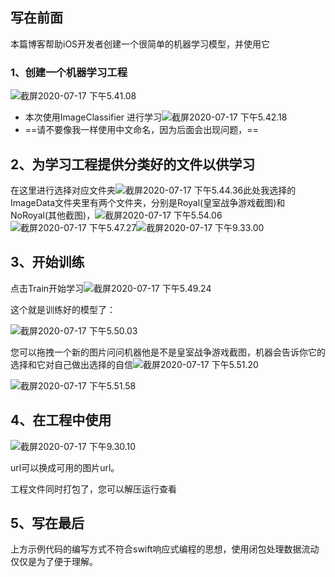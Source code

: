 ## 写在前面

本篇博客帮助iOS开发者创建一个很简单的机器学习模型，并使用它

### 1、创建一个机器学习工程

![截屏2020-07-17 下午5.41.08](%E7%AE%80%E5%8D%95%E7%9A%84%E6%9C%BA%E5%99%A8%E5%AD%A6%E4%B9%A0%E6%A8%A1%E5%9E%8B.assets/%E6%88%AA%E5%B1%8F2020-07-17%20%E4%B8%8B%E5%8D%885.41.08.png)

- 本次使用ImageClassifier 进行学习![截屏2020-07-17 下午5.42.18](%E7%AE%80%E5%8D%95%E7%9A%84%E6%9C%BA%E5%99%A8%E5%AD%A6%E4%B9%A0%E6%A8%A1%E5%9E%8B.assets/%E6%88%AA%E5%B1%8F2020-07-17%20%E4%B8%8B%E5%8D%885.42.51.png)
- ==请不要像我一样使用中文命名，因为后面会出现问题，==

## 2、为学习工程提供分类好的文件以供学习

在这里进行选择对应文件夹![截屏2020-07-17 下午5.44.36](%E7%AE%80%E5%8D%95%E7%9A%84%E6%9C%BA%E5%99%A8%E5%AD%A6%E4%B9%A0%E6%A8%A1%E5%9E%8B.assets/%E6%88%AA%E5%B1%8F2020-07-17%20%E4%B8%8B%E5%8D%885.44.36.png)此处我选择的ImageData文件夹里有两个文件夹，分别是Royal(皇室战争游戏截图)和NoRoyal(其他截图)，![截屏2020-07-17 下午5.54.06](%E7%AE%80%E5%8D%95%E7%9A%84%E6%9C%BA%E5%99%A8%E5%AD%A6%E4%B9%A0%E6%A8%A1%E5%9E%8B.assets/%E6%88%AA%E5%B1%8F2020-07-17%20%E4%B8%8B%E5%8D%885.54.06.png)![截屏2020-07-17 下午5.47.27](%E7%AE%80%E5%8D%95%E7%9A%84%E6%9C%BA%E5%99%A8%E5%AD%A6%E4%B9%A0%E6%A8%A1%E5%9E%8B%E4%BB%A5%E5%8F%8A%E5%9C%A8app%E4%B8%AD%E4%BD%BF%E7%94%A8.assets/%E6%88%AA%E5%B1%8F2020-07-17%20%E4%B8%8B%E5%8D%885.48.32.png)![截屏2020-07-17 下午9.33.00](%E7%AE%80%E5%8D%95%E7%9A%84%E6%9C%BA%E5%99%A8%E5%AD%A6%E4%B9%A0%E6%A8%A1%E5%9E%8B%E4%BB%A5%E5%8F%8A%E5%9C%A8app%E4%B8%AD%E4%BD%BF%E7%94%A8.assets/%E6%88%AA%E5%B1%8F2020-07-17%20%E4%B8%8B%E5%8D%889.33.00.png)

## 3、开始训练

点击Train开始学习![截屏2020-07-17 下午5.49.24](%E7%AE%80%E5%8D%95%E7%9A%84%E6%9C%BA%E5%99%A8%E5%AD%A6%E4%B9%A0%E6%A8%A1%E5%9E%8B.assets/%E6%88%AA%E5%B1%8F2020-07-17%20%E4%B8%8B%E5%8D%885.49.24.png)

这个就是训练好的模型了：

![截屏2020-07-17 下午5.50.03](%E7%AE%80%E5%8D%95%E7%9A%84%E6%9C%BA%E5%99%A8%E5%AD%A6%E4%B9%A0%E6%A8%A1%E5%9E%8B.assets/%E6%88%AA%E5%B1%8F2020-07-17%20%E4%B8%8B%E5%8D%885.50.03.png)

您可以拖拽一个新的图片问问机器他是不是皇室战争游戏截图，机器会告诉你它的选择和它对自己做出选择的自信![截屏2020-07-17 下午5.51.20](%E7%AE%80%E5%8D%95%E7%9A%84%E6%9C%BA%E5%99%A8%E5%AD%A6%E4%B9%A0%E6%A8%A1%E5%9E%8B.assets/%E6%88%AA%E5%B1%8F2020-07-17%20%E4%B8%8B%E5%8D%885.51.20.png)

![截屏2020-07-17 下午5.51.58](%E7%AE%80%E5%8D%95%E7%9A%84%E6%9C%BA%E5%99%A8%E5%AD%A6%E4%B9%A0%E6%A8%A1%E5%9E%8B.assets/%E6%88%AA%E5%B1%8F2020-07-17%20%E4%B8%8B%E5%8D%885.51.58.png)

## 4、在工程中使用



![截屏2020-07-17 下午9.30.10](%E7%AE%80%E5%8D%95%E7%9A%84%E6%9C%BA%E5%99%A8%E5%AD%A6%E4%B9%A0%E6%A8%A1%E5%9E%8B.assets/%E6%88%AA%E5%B1%8F2020-07-17%20%E4%B8%8B%E5%8D%889.30.10.png)

url可以换成可用的图片url。

工程文件同时打包了，您可以解压运行查看

## 5、写在最后

上方示例代码的编写方式不符合swift响应式编程的思想，使用闭包处理数据流动仅仅是为了便于理解。
